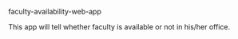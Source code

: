 faculty-availability-web-app

This app will tell whether faculty is available or not in his/her office.
